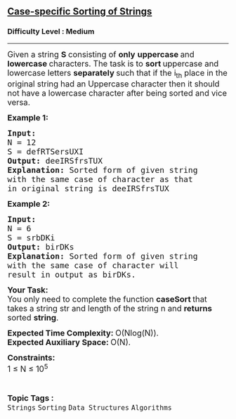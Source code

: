 <h2><a href="https://www.geeksforgeeks.org/problems/case-specific-sorting-of-strings4845/1?page=1&category=Strings&difficulty=Medium&sortBy=difficulty">Case-specific Sorting of Strings</a></h2><h3>Difficulty Level : Medium</h3><hr><div class="problems_problem_content__Xm_eO"><p><span style="font-size:18px">Given a string <strong>S </strong>consisting of <strong>only</strong>&nbsp;<strong>uppercase </strong>and <strong>lowercase </strong>characters. The task is to <strong>sort </strong>uppercase and lowercase letters <strong>separately </strong>such that if the i<sub>th</sub> place in the original string had an Uppercase character then it should not have a lowercase character after being sorted and vice versa.</span></p>

<p><strong><span style="font-size:18px">Example 1:</span></strong></p>

<pre><strong><span style="font-size:18px">Input:
</span></strong><span style="font-size:18px">N = 12
S = defRTSersUXI
<strong>Output: </strong>deeIRSfrsTUX<strong>
Explanation: </strong>Sorted form of given string
with the same case of character as that
in original string is deeIRSfrsTUX</span>
</pre>

<p><strong><span style="font-size:18px">Example 2:</span></strong></p>

<pre><strong><span style="font-size:18px">Input:
</span></strong><span style="font-size:18px">N = 6
S = srbDKi
<strong>Output: </strong>birDKs<strong>
Explanation: </strong>Sorted form of given string
with the same case of character will
result in output as birDKs.</span></pre>

<p><span style="font-size:18px"><strong>Your Task:</strong><br>
You only need to complete the function <strong>caseSort </strong>that takes&nbsp;a string str and length of the string n and&nbsp;<strong>returns </strong>sorted <strong>string</strong>.</span></p>

<p><span style="font-size:18px"><strong>Expected Time Complexity:&nbsp;</strong>O(Nlog(N)).<br>
<strong>Expected Auxiliary Space:&nbsp;</strong>O(N).</span></p>

<p><span style="font-size:18px"><strong>Constraints:</strong> </span><br>
<span style="font-size:18px">1 ≤ N ≤ 10<sup>5</sup></span></p>
</div><br><p><span style=font-size:18px><strong>Topic Tags : </strong><br><code>Strings</code>&nbsp;<code>Sorting</code>&nbsp;<code>Data Structures</code>&nbsp;<code>Algorithms</code>&nbsp;